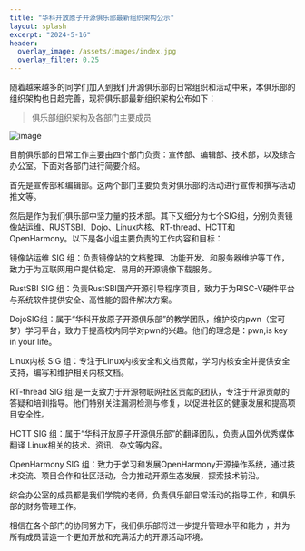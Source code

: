 ```yaml
---
title: "华科开放原子开源俱乐部最新组织架构公示"
layout: splash
excerpt: "2024-5-16"
header:
  overlay_image: /assets/images/index.jpg
  overlay_filter: 0.25
---
```

随着越来越多的同学们加入到我们开源俱乐部的日常组织和活动中来，本俱乐部的组织架构也日趋完善，现将俱乐部最新组织架构公布如下：

>俱乐部组织架构及各部门主要成员

![image]()

目前俱乐部的日常工作主要由四个部门负责：宣传部、编辑部、技术部，以及综合办公室。下面对各部门进行简要介绍。

首先是宣传部和编辑部。这两个部门主要负责对俱乐部的活动进行宣传和撰写活动推文等。

然后是作为我们俱乐部中坚力量的技术部。其下又细分为七个SIG组，分别负责镜像站运维、RUSTSBI、Dojo、Linux内核、RT-thread、HCTT和OpenHarmony。以下是各小组主要负责的工作内容和目标：

镜像站运维 SIG 组：负责镜像站的文档整理、功能开发、和服务器维护等工作，致力于为互联网用户提供稳定、易用的开源镜像下载服务。

RustSBI SIG 组：负责RustSBI国产开源引导程序项目，致力于为RISC-V硬件平台与系统软件提供安全、高性能的固件解决方案。

DojoSIG组：属于“华科开放原子开源俱乐部”的教学团队，维护校内pwn（宝可梦）学习平台，致力于提高校内同学对pwn的兴趣。他们的理念是：pwn,is key in your life。

Linux内核 SIG 组：专注于Linux内核安全和文档贡献，学习内核安全并提供安全支持，编写和维护相关内核文档。

RT-thread SIG 组:是一支致力于开源物联网社区贡献的团队，专注于开源贡献的答疑和培训指导。他们特别关注漏洞检测与修复，以促进社区的健康发展和提高项目安全性。

HCTT SIG 组：属于“华科开放原子开源俱乐部”的翻译团队，负责从国外优秀媒体翻译 Linux相关的技术、资讯、杂文等内容。

OpenHarmony SIG 组：致力于学习和发展OpenHarmony开源操作系统，通过技术交流、项目合作和社区活动，合力推动开源生态发展，探索技术前沿。

综合办公室的成员都是我们学院的老师，负责俱乐部日常活动的指导工作，和俱乐部的财务管理工作。

相信在各个部门的协同努力下，我们俱乐部将进一步提升管理水平和能力 ，并为所有成员营造一个更加开放和充满活力的开源活动环境。



